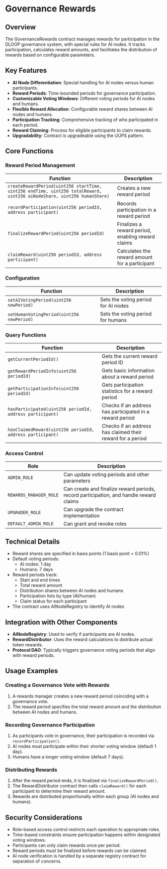 # Governance Rewards

## Overview

The GovernanceRewards contract manages rewards for participation in the DLOOP governance system, with special rules for AI nodes. It tracks participation, calculates reward amounts, and facilitates the distribution of rewards based on configurable parameters.

## Key Features

- **AI Node Differentiation**: Special handling for AI nodes versus human participants.
- **Reward Periods**: Time-bounded periods for governance participation.
- **Customizable Voting Windows**: Different voting periods for AI nodes and humans.
- **Flexible Reward Allocation**: Configurable reward shares between AI nodes and humans.
- **Participation Tracking**: Comprehensive tracking of who participated in each period.
- **Reward Claiming**: Process for eligible participants to claim rewards.
- **Upgradability**: Contract is upgradeable using the UUPS pattern.

## Core Functions

### Reward Period Management

| Function | Description |
|----------|-------------|
| `createRewardPeriod(uint256 startTime, uint256 endTime, uint256 totalReward, uint256 aiNodeShare, uint256 humanShare)` | Creates a new reward period |
| `recordParticipation(uint256 periodId, address participant)` | Records participation in a reward period |
| `finalizeRewardPeriod(uint256 periodId)` | Finalizes a reward period, enabling reward claims |
| `claimReward(uint256 periodId, address participant)` | Calculates the reward amount for a participant |

### Configuration

| Function | Description |
|----------|-------------|
| `setAIVotingPeriod(uint256 newPeriod)` | Sets the voting period for AI nodes |
| `setHumanVotingPeriod(uint256 newPeriod)` | Sets the voting period for humans |

### Query Functions

| Function | Description |
|----------|-------------|
| `getCurrentPeriodId()` | Gets the current reward period ID |
| `getRewardPeriodInfo(uint256 periodId)` | Gets basic information about a reward period |
| `getParticipationInfo(uint256 periodId)` | Gets participation statistics for a reward period |
| `hasParticipated(uint256 periodId, address participant)` | Checks if an address has participated in a reward period |
| `hasClaimedReward(uint256 periodId, address participant)` | Checks if an address has claimed their reward for a period |

### Access Control

| Role | Description |
|------|-------------|
| `ADMIN_ROLE` | Can update voting periods and other parameters |
| `REWARDS_MANAGER_ROLE` | Can create and finalize reward periods, record participation, and handle reward claims |
| `UPGRADER_ROLE` | Can upgrade the contract implementation |
| `DEFAULT_ADMIN_ROLE` | Can grant and revoke roles |

## Technical Details

- Reward shares are specified in basis points (1 basis point = 0.01%)
- Default voting periods:
  - AI nodes: 1 day
  - Humans: 7 days
- Reward periods track:
  - Start and end times
  - Total reward amount
  - Distribution shares between AI nodes and humans
  - Participation lists by type (AI/human)
  - Claim status for each participant
- The contract uses AINodeRegistry to identify AI nodes

## Integration with Other Components

- **AINodeRegistry**: Used to verify if participants are AI nodes.
- **RewardDistributor**: Uses the reward calculations to distribute actual token rewards.
- **Protocol DAO**: Typically triggers governance voting periods that align with reward periods.

## Usage Examples

### Creating a Governance Vote with Rewards

1. A rewards manager creates a new reward period coinciding with a governance vote.
2. The reward period specifies the total reward amount and the distribution between AI nodes and humans.

### Recording Governance Participation

1. As participants vote in governance, their participation is recorded via `recordParticipation()`.
2. AI nodes must participate within their shorter voting window (default 1 day).
3. Humans have a longer voting window (default 7 days).

### Distributing Rewards

1. After the reward period ends, it is finalized via `finalizeRewardPeriod()`.
2. The RewardDistributor contract then calls `claimReward()` for each participant to determine their reward amount.
3. Rewards are distributed proportionally within each group (AI nodes and humans).

## Security Considerations

- Role-based access control restricts each operation to appropriate roles.
- Time-based constraints ensure participation happens within designated voting windows.
- Participants can only claim rewards once per period.
- Reward periods must be finalized before rewards can be claimed.
- AI node verification is handled by a separate registry contract for separation of concerns.